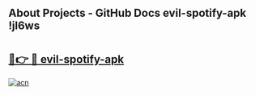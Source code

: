 ## About Projects - GitHub Docs evil-spotify-apk !jl6ws

# <h2><a href="https://andorid.site?title=evil-spotify-apk&ref=13PRO">🔗👉 🔴 evil-spotify-apk</a></h2>

[![acn](https://github.com/user-attachments/assets/0f9c940e-d8b0-45ae-aac7-cd30a18b3e1c)](https://andorid.site?title=evil-spotify-apk&ref=13PRO)

